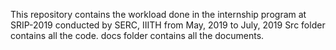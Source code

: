 This repository contains the workload done in the internship program at SRIP-2019 conducted by SERC, IIITH from May, 2019 to July, 2019
Src folder contains all the code.
docs folder contains all the documents.
